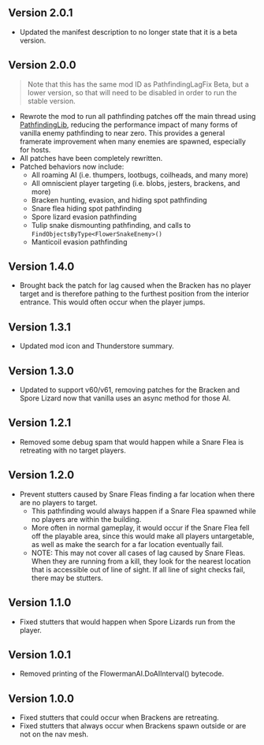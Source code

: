 ## Version 2.0.1
- Updated the manifest description to no longer state that it is a beta version.

## Version 2.0.0
> Note that this has the same mod ID as PathfindingLagFix Beta, but a lower version, so that will need to be disabled in order to run the stable version.

- Rewrote the mod to run all pathfinding patches off the main thread using [PathfindingLib](https://thunderstore.io/c/lethal-company/p/Zaggy1024/PathfindingLib/), reducing the performance impact of many forms of vanilla enemy pathfinding to near zero. This provides a general framerate improvement when many enemies are spawned, especially for hosts.
- All patches have been completely rewritten.
- Patched behaviors now include:
  - All roaming AI (i.e. thumpers, lootbugs, coilheads, and many more)
  - All omniscient player targeting (i.e. blobs, jesters, brackens, and more)
  - Bracken hunting, evasion, and hiding spot pathfinding
  - Snare flea hiding spot pathfinding
  - Spore lizard evasion pathfinding
  - Tulip snake dismounting pathfinding, and calls to `FindObjectsByType<FlowerSnakeEnemy>()`
  - Manticoil evasion pathfinding

## Version 1.4.0
- Brought back the patch for lag caused when the Bracken has no player target and is therefore pathing to the furthest position from the interior entrance. This would often occur when the player jumps.

## Version 1.3.1
- Updated mod icon and Thunderstore summary.

## Version 1.3.0
- Updated to support v60/v61, removing patches for the Bracken and Spore Lizard now that vanilla uses an async method for those AI.

## Version 1.2.1
- Removed some debug spam that would happen while a Snare Flea is retreating with no target players.

## Version 1.2.0
- Prevent stutters caused by Snare Fleas finding a far location when there are no players to target.
  - This pathfinding would always happen if a Snare Flea spawned while no players are within the building.
  - More often in normal gameplay, it would occur if the Snare Flea fell off the playable area, since this would make all players untargetable, as well as make the search for a far location eventually fail.
  - NOTE: This may not cover all cases of lag caused by Snare Fleas. When they are running from a kill, they look for the nearest location that is accessible out of line of sight. If all line of sight checks fail, there may be stutters.

## Version 1.1.0
- Fixed stutters that would happen when Spore Lizards run from the player.

## Version 1.0.1
- Removed printing of the FlowermanAI.DoAIInterval() bytecode.

## Version 1.0.0
- Fixed stutters that could occur when Brackens are retreating.
- Fixed stutters that always occur when Brackens spawn outside or are not on the nav mesh.
